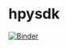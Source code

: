 # hpysdk

[![Binder](https://mybinder.org/badge_logo.svg)](https://mybinder.org/v2/gh/deeplook/hpysdk/HEAD?urlpath=lab/tree/index.ipynb)
